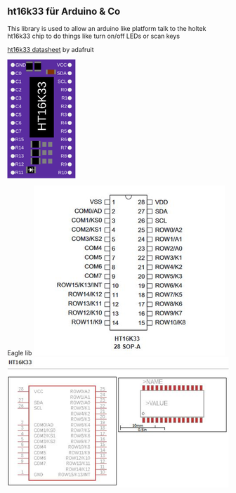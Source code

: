 ## ht16k33 für Arduino & Co

This library is used to allow an arduino like platform talk to the holtek ht16k33 chip
to do things like turn on/off LEDs or scan keys

[ht16k33 datasheet](https://cdn-shop.adafruit.com/datasheets/ht16K33v110.pdf) by adafruit

![ht16k33.svg](/ht16k33.svg)

Eagle lib
![ht16k33_lib](/ht16k33_28-SOP.jpg)
![ht16k33_lib](/ht16k33_lib.jpg)
